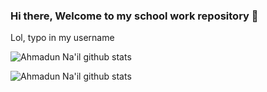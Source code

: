 ### Hi there, Welcome to my school work repository 👋

Lol, typo in my username

![Ahmadun Na'il github stats](https://github-readme-stats.vercel.app/api?username=ahmaduunnail&theme=dark&show_icons=true&hide_border=true&text_color=fff&bg_color=151B23)

![Ahmadun Na'il github stats](https://github-readme-stats.vercel.app/api/top-langs/?username=ahmaduunnail&theme=dark&show_icons=true&hide_border=true&text_color=fff&bg_color=151B23)

